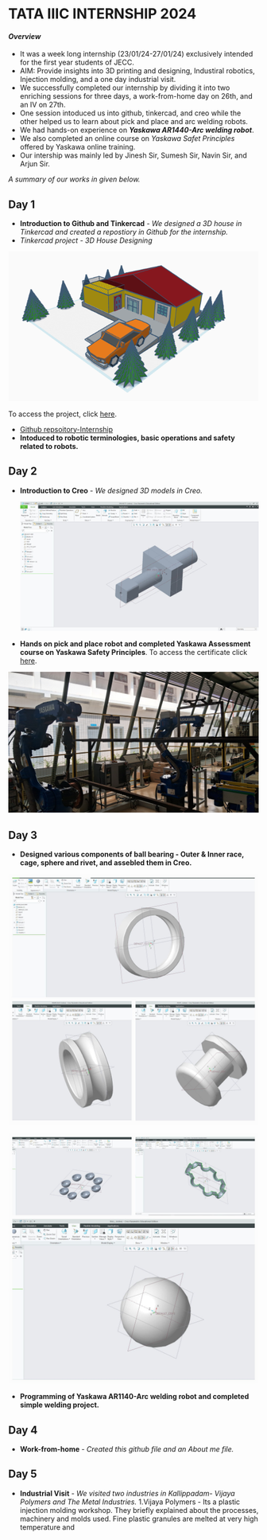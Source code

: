 # **TATA IIIC INTERNSHIP 2024**
#### _**Overview**_
- It was a week long internship (23/01/24-27/01/24) exclusively intended for the first year students of JECC.
- AIM: Provide insights into 3D printing and designing, Industiral robotics, Injection molding, and a one day industrial visit.
- We successfully completed our internship by dividing it into two enriching sessions for three days, a work-from-home day on 26th, and an IV on 27th.
- One session intoduced us into github, tinkercad, and creo while the other helped us to learn about pick and place and arc welding robots.
- We had hands-on experience on **_Yaskawa AR1440-Arc welding robot_**.
- We also completed an online course on *Yaskawa Safet Principles* offered by Yaskawa online training.
- Our intership was mainly led by Jinesh Sir, Sumesh Sir, Navin Sir, and Arjun Sir.

*A summary of our works in given below.*

## **Day 1**
- **Introduction to Github and Tinkercad** - *We designed a 3D house in Tinkercad and created a repostiory in Github for the internship.*
- _Tinkercad project - 3D House Designing_
  
![Tinkercad 3D House](https://github.com/bhavitha-jayaprakash/TATA-IIIC-Internship-24/blob/main/tinkercad.png)

To access the project, click [here](https://www.tinkercad.com/things/3kL4KeJIwSI-project-house).

- [Github repsoitory-Internship](https://github.com/bhavitha-jayaprakash/TATA-IIIC-Internship-24)
- **Intoduced to robotic terminologies, basic operations and safety related to robots.**

## **Day 2**
- **Introduction to Creo** - *We designed 3D models in Creo.*
  
  ![Creo 3D Model](https://github.com/bhavitha-jayaprakash/TATA-IIIC-Internship-24/blob/main/Day%202.JPG)

- **Hands on pick and place robot and completed Yaskawa Assessment course on Yaskawa Safety Principles**. To access the certificate click [here](https://github.com/bhavitha-jayaprakash/TATA-IIIC-Internship-24/blob/main/Yaskawa%20certificate.jpg).

![Yaskawa robots](https://github.com/bhavitha-jayaprakash/TATA-IIIC-Internship-24/blob/main/Yaskawa%20robots.jpg)

## **Day 3**
- **Designed various components of ball bearing - Outer & Inner race, cage, sphere and rivet, and assebled them in Creo.**

![Ball bearing parts 1](https://github.com/bhavitha-jayaprakash/TATA-IIIC-Internship-24/blob/main/20240127_063649.jpg)

![Ball bearing parts 2](https://github.com/bhavitha-jayaprakash/TATA-IIIC-Internship-24/blob/main/20240127_063723.jpg)

- **Programming of Yaskawa AR1140-Arc welding robot and completed simple welding project.**

## **Day 4**
- **Work-from-home** - *Created this github file and an About me file.*

## **Day 5**
- **Industrial Visit** - *We visited two industries in Kallippadam- Vijaya Polymers and The Metal Industries.*
 1.Vijaya Polymers - Its a plastic injection molding workshop. They briefly explained about the processes, machinery and molds used. Fine plastic granules are melted at very high temperature and 



